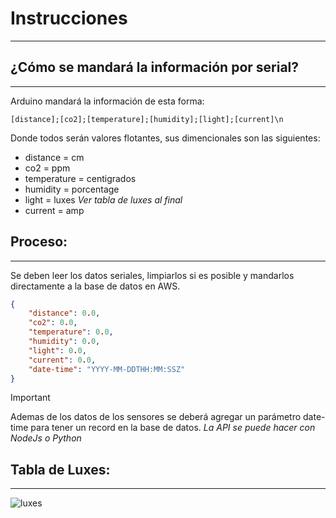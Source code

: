 # Instrucciones
---
## ¿Cómo se mandará la información por serial?
---
Arduino mandará la información de esta forma:
```
[distance];[co2];[temperature];[humidity];[light];[current]\n
```
Donde todos serán valores flotantes, sus dimencionales son las siguientes:
- distance = cm
- co2 = ppm
- temperature = centigrados
- humidity = porcentage
- light = luxes *Ver tabla de luxes al final*
- current = amp
## Proceso:
---
Se deben leer los datos seriales, limpiarlos si es posible y mandarlos directamente a la base de datos en AWS.
```json
{
    "distance": 0.0,
    "co2": 0.0,
    "temperature": 0.0,
    "humidity": 0.0,
    "light": 0.0,
    "current": 0.0,
    "date-time": "YYYY-MM-DDTHH:MM:SSZ"
}
```
> [!IMPORTANT]
> Ademas de los datos de los sensores se deberá agregar un parámetro date-time para tener un record en la base de datos.
*La API se puede hacer con NodeJs o Python*
## Tabla de Luxes:
---
![luxes](https://images.squarespace-cdn.com/content/v1/60ee5f1d1975912dcfd14233/d2b8e35f-e8f9-42ff-b3a0-8d43e494dbd3/Ejemplo+de+niveles+de+luxes+permisibles+seg%C3%BAn+%C3%A1rea+de+trabajo.jpg)
